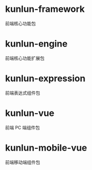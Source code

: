 # kunlun-framework

前端核心功能包

# kunlun-engine

前端核心功能扩展包

# kunlun-expression

前端表达式组件包

# kunlun-vue

前端 PC 端组件包

# kunlun-mobile-vue

前端移动端组件包
